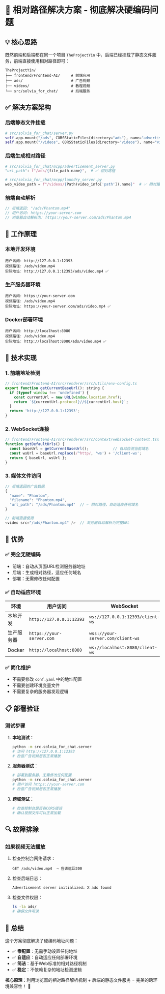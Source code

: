 # 🎯 相对路径解决方案 - 彻底解决硬编码问题

## 💡 **核心思路**

既然前端和后端都在同一个项目 `TheProjectYin` 中，后端已经挂载了静态文件服务，前端直接使用相对路径即可：

```
TheProjectYin/
├── frontend/Frontend-AI/     # 前端应用
├── ads/                      # 广告视频
├── videos/                   # 教程视频
└── src/solvia_for_chat/      # 后端服务
```

## ✅ **解决方案架构**

### **后端静态文件挂载**
```python
# src/solvia_for_chat/server.py
self.app.mount("/ads", CORSStaticFiles(directory="ads"), name="advertisements")
self.app.mount("/videos", CORSStaticFiles(directory="videos"), name="videos")
```

### **后端生成相对路径**
```python
# src/solvia_for_chat/mcpp/advertisement_server.py
"url_path": f"/ads/{file_path.name}",  # ✅ 相对路径

# src/solvia_for_chat/mcpp/laundry_server.py  
web_video_path = f"/videos/{Path(video_info['path']).name}"  # ✅ 相对路径
```

### **前端自动解析**
```javascript
// 后端返回: "/ads/Phantom.mp4"
// 用户访问: https://your-server.com
// 浏览器自动解析为: https://your-server.com/ads/Phantom.mp4
```

## 🚀 **工作原理**

### **本地开发环境**
```
用户访问: http://127.0.0.1:12393
视频路径: /ads/video.mp4
实际地址: http://127.0.0.1:12393/ads/video.mp4 ✅
```

### **生产服务器环境**
```
用户访问: https://your-server.com
视频路径: /ads/video.mp4
实际地址: https://your-server.com/ads/video.mp4 ✅
```

### **Docker部署环境**
```
用户访问: http://localhost:8080
视频路径: /ads/video.mp4
实际地址: http://localhost:8080/ads/video.mp4 ✅
```

## 🔧 **技术实现**

### **1. 前端地址检测**
```javascript
// frontend/Frontend-AI/src/renderer/src/utils/env-config.ts
export function getCurrentBaseUrl(): string {
  if (typeof window !== 'undefined') {
    const currentUrl = new URL(window.location.href);
    return `${currentUrl.protocol}//${currentUrl.host}`;
  }
  return 'http://127.0.0.1:12393';
}
```

### **2. WebSocket连接**
```javascript
// frontend/Frontend-AI/src/renderer/src/context/websocket-context.tsx
function getDefaultUrls() {
  const baseUrl = getCurrentBaseUrl();           // 自动检测当前域名
  const wsUrl = baseUrl.replace(/^http/, 'ws') + '/client-ws';
  return { baseUrl, wsUrl };
}
```

### **3. 媒体文件访问**
```javascript
// 后端返回的广告数据
{
  "name": "Phantom",
  "filename": "Phantom.mp4", 
  "url_path": "/ads/Phantom.mp4"  // ← 相对路径，自动适应任何域名
}

// 前端直接使用
<video src="/ads/Phantom.mp4" />  // 浏览器自动解析为完整URL
```

## 🎉 **优势**

### **✅ 完全无硬编码**
- 前端：自动从页面URL检测服务器地址
- 后端：生成相对路径，适应任何域名
- 部署：无需修改任何配置

### **✅ 自动适应环境**
| 环境 | 用户访问 | WebSocket | 视频地址 |
|------|----------|-----------|----------|
| 本地开发 | `http://127.0.0.1:12393` | `ws://127.0.0.1:12393/client-ws` | `http://127.0.0.1:12393/ads/video.mp4` |
| 生产服务器 | `https://your-server.com` | `wss://your-server.com/client-ws` | `https://your-server.com/ads/video.mp4` |
| Docker | `http://localhost:8080` | `ws://localhost:8080/client-ws` | `http://localhost:8080/ads/video.mp4` |

### **✅ 简化维护**
- 不需要修改 `conf.yaml` 中的地址配置
- 不需要创建环境变量文件  
- 不需要复杂的服务器发现逻辑

## 📋 **部署验证**

### **测试步骤**
1. **本地测试**：
   ```bash
   python -m src.solvia_for_chat.server
   # 访问 http://127.0.0.1:12393
   # 检查广告视频是否正常播放
   ```

2. **服务器测试**：
   ```bash
   # 部署到服务器，无需修改任何配置
   python -m src.solvia_for_chat.server
   # 用户访问 https://your-server.com
   # 检查广告视频是否正常播放
   ```

3. **跨域测试**：
   ```bash
   # 检查控制台是否有CORS错误
   # 确认视频文件可以正常加载
   ```

## 🔍 **故障排除**

### **如果视频无法播放**
1. 检查控制台网络请求：
   ```
   GET /ads/video.mp4  → 应该返回200
   ```

2. 检查后端日志：
   ```
   Advertisement server initialized: X ads found
   ```

3. 检查文件权限：
   ```bash
   ls -la ads/
   # 确保文件可读
   ```

## 🎯 **总结**

这个方案彻底解决了硬编码地址问题：

- ✅ **零配置**：无需手动设置任何地址
- ✅ **自适应**：自动适应任何部署环境  
- ✅ **简洁**：基于Web标准的相对路径机制
- ✅ **稳定**：不依赖复杂的地址检测逻辑

**核心原理**：利用浏览器的相对路径解析机制 + 后端的静态文件服务 = 完美的跨环境兼容性！ 🚀